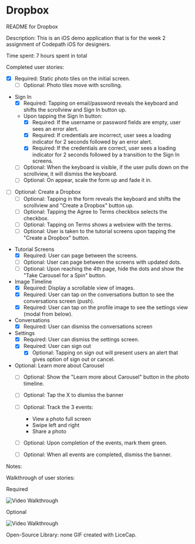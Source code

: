 # Dropbox

README for Dropbox

Description:
This is an iOS demo application that is for the week 2 assignment of Codepath iOS for designers.

Time spent: 7 hours spent in total

Completed user stories:

* [x] Required: Static photo tiles on the initial screen.
  * [ ] Optional: Photo tiles move with scrolling.
* Sign In
	* [x] Required: Tapping on email/password reveals the keyboard and shifts the scrollview and Sign In button up.
	* Upon tapping the Sign In button:
	  * [x] Required: If the username or password fields are empty, user sees an error alert.
	  * [x] Required: If credentials are incorrect, user sees a loading indicator for 2 seconds followed by an error alert.
	  * [x] Required: If the credentials are correct, user sees a loading indicator for 2 seconds followed by a transition to the Sign In screens.
	* [ ] Optional: When the keyboard is visible, if the user pulls down on the scrollview, it will dismiss the keyboard.
	* [ ] Optional: On appear, scale the form up and fade it in.
* [ ] Optional: Create a Dropbox
	* [ ] Optional: Tapping in the form reveals the keyboard and shifts the scrollview and "Create a Dropbox" button up.
	* [ ] Optional: Tapping the Agree to Terms checkbox selects the checkbox.
	* [ ] Optional: Tapping on Terms shows a webview with the terms.
	* [ ] Optional: User is taken to the tutorial screens upon tapping the "Create a Dropbox" button.
* Tutorial Screens
  * [x] Required: User can page between the screens.
  * [ ] Optional: User can page between the screens with updated dots.
  * [ ] Optional: Upon reaching the 4th page, hide the dots and show the "Take Carousel for a Spin" button.
* Image Timeline
  * [x] Required: Display a scrollable view of images.
  * [x] Required: User can tap on the conversations button to see the conversations screen (push).
  * [x] Required: User can tap on the profile image to see the settings view (modal from below).
* Conversations
	* [x] Required: User can dismiss the conversations screen
* Settings
	* [x] Required: User can dismiss the settings screen.
	* [x] Required: User can sign out
	  * [x] Optional: Tapping on sign out will present users an alert that gives option of sign out or cancel.
* Optional: Learn more about Carousel
  * [ ] Optional: Show the "Learn more about Carousel" button in the photo timeline.
  * [ ] Optional: Tap the X to dismiss the banner
  * [ ] Optional: Track the 3 events:
    * View a photo full screen
    * Swipe left and right
    * Share a photo
  * [ ] Optional: Upon completion of the events, mark them green.
  * [ ] Optional: When all events are completed, dismiss the banner.	


Notes:


Walkthrough of user stories: 

Required

![Video Walkthrough](dropbox_required.gif?raw=true)

Optional

![Video Walkthrough](dropbox_optional.gif?raw=true)

Open-Source Library: none
GIF created with LiceCap.








